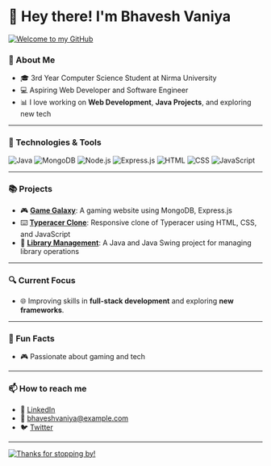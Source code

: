 # 👋 Hey there! I'm Bhavesh Vaniya

[![Welcome to my GitHub]([(https://i.giphy.com/media/v1.Y2lkPTc5MGI3NjExYjJ2Y29odWtrdWsyNXd4N3BqN2RwaXdjYnNicHA5dThkMmVobGxkcSZlcD12MV9pbnRlcm5hbF9naWZfYnlfaWQmY3Q9Zw/Cmr1OMJ2FN0B2/giphy.gif)](https://i.giphy.com/media/v1.Y2lkPTc5MGI3NjExYjJ2Y29odWtrdWsyNXd4N3BqN2RwaXdjYnNicHA5dThkMmVobGxkcSZlcD12MV9pbnRlcm5hbF9naWZfYnlfaWQmY3Q9Zw/Cmr1OMJ2FN0B2/giphy.gif))](https://github.com/Bhhvshh)

### 🚀 About Me

- 🎓 3rd Year Computer Science Student at Nirma University
- 💻 Aspiring Web Developer and Software Engineer
- 📊 I love working on **Web Development**, **Java Projects**, and exploring new tech

---

### 🔧 Technologies & Tools

![Java](https://img.shields.io/badge/Java-ED8B00?style=for-the-badge&logo=java&logoColor=white)
![MongoDB](https://img.shields.io/badge/MongoDB-4EA94B?style=for-the-badge&logo=mongodb&logoColor=white)
![Node.js](https://img.shields.io/badge/Node.js-43853D?style=for-the-badge&logo=node-dot-js&logoColor=white)
![Express.js](https://img.shields.io/badge/Express.js-000000?style=for-the-badge&logo=express&logoColor=white)
![HTML](https://img.shields.io/badge/HTML5-E34F26?style=for-the-badge&logo=html5&logoColor=white)
![CSS](https://img.shields.io/badge/CSS3-1572B6?style=for-the-badge&logo=css3&logoColor=white)
![JavaScript](https://img.shields.io/badge/JavaScript-F7DF1E?style=for-the-badge&logo=javascript&logoColor=black)

---

### 📚 Projects

- 🎮 **[Game Galaxy](https://github.com/BhaveshVaniya/GameGalaxy)**: A gaming website using MongoDB, Express.js
- ⌨️ **[Typeracer Clone](https://github.com/BhaveshVaniya/TyperacerClone)**: Responsive clone of Typeracer using HTML, CSS, and JavaScript
- 📖 **[Library Management](https://github.com/BhaveshVaniya/LibraryManagement)**: A Java and Java Swing project for managing library operations

---

### 🔍 Current Focus

- 🌐 Improving skills in **full-stack development** and exploring **new frameworks**.

---

### 🌱 Fun Facts

- 🎮 Passionate about gaming and tech


---

### 📫 How to reach me

- 💼 [LinkedIn]()
- 📧 bhaveshvaniya@example.com
- 🐦 [Twitter]()

---

[![Thanks for stopping by!](https://media.giphy.com/media/26n7b7PjSOZJwVCmY/giphy.gif)](https://github.com/BhaveshVaniya)
